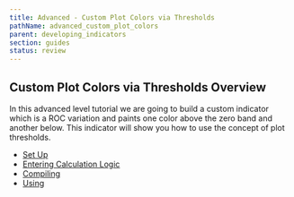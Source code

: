 ```yaml
---
title: Advanced - Custom Plot Colors via Thresholds
pathName: advanced_custom_plot_colors
parent: developing_indicators
section: guides
status: review
---
```


## Custom Plot Colors via Thresholds Overview

In this advanced level tutorial we are going to build a custom indicator which is a ROC variation and paints one color above the zero band and another below. This indicator will show you how to use the concept of plot thresholds.

* [Set Up](set_up8)
* [Entering Calculation Logic](entering_calculation_logic5)
* [Compiling](compiling5)
* [Using](using5)
